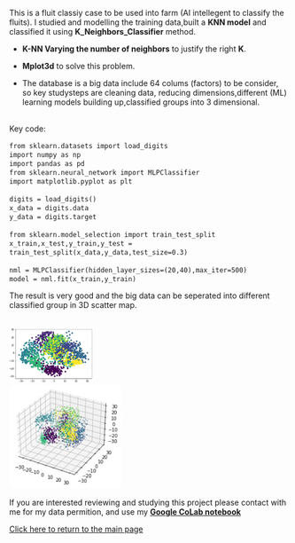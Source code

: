 This is a fluit classiy case to be used into farm (AI intellegent to classify the fluits). I studied and modelling the training data,built a **KNN model** and classified it using **K_Neighbors_Classifier** method.
* **K-NN Varying the number of neighbors** to justify the right **K**.
* **Mplot3d**
  to solve this problem.

* <p>The database is a big data include 64 colums (factors) to be consider, so key studysteps are cleaning data, reducing dimensions,different (ML) learning models building up,classified groups into 3 dimensional.
<br>
Key code:

```
from sklearn.datasets import load_digits
import numpy as np
import pandas as pd
from sklearn.neural_network import MLPClassifier
import matplotlib.pyplot as plt

digits = load_digits()
x_data = digits.data
y_data = digits.target

from sklearn.model_selection import train_test_split
x_train,x_test,y_train,y_test = train_test_split(x_data,y_data,test_size=0.3)

nml = MLPClassifier(hidden_layer_sizes=(20,40),max_iter=500)
model = nml.fit(x_train,y_train)

```

The result is very good and the big data can be seperated into different classified group in 3D scatter map.

 <br> <img src="..//python/PCA1.JPG" alt="drawing" width="30%"/>     <br> <img src="..//python/PCA2.JPG" alt="drawing" width="40%"/>   
 
If you are interested reviewing and studying this project please contact with me for my data permition, and
use my [**Google CoLab notebook**](https://colab.research.google.com/drive/1FhjdinLX9dejz4spkXrhXDHuENXQM3Fq#updateTitle=true&folderId=1Q9EqShSEW9F3ULWA9Z6sSSbFlLBSQTmO)

[Click here to return to the main page](../README.md)


